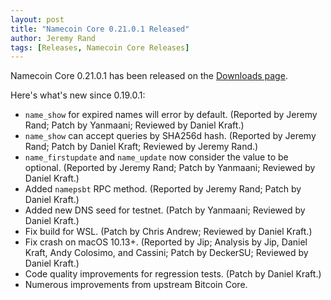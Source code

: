 ```yaml
---
layout: post
title: "Namecoin Core 0.21.0.1 Released"
author: Jeremy Rand
tags: [Releases, Namecoin Core Releases]
---
```


Namecoin Core 0.21.0.1 has been released on the [Downloads page]({{site.baseurl}}download/#namecoin-core-client-stable-release).

Here's what's new since 0.19.0.1:

* `name_show` for expired names will error by default.  (Reported by Jeremy Rand; Patch by Yanmaani; Reviewed by Daniel Kraft.)
* `name_show` can accept queries by SHA256d hash.  (Reported by Jeremy Rand; Patch by Daniel Kraft; Reviewed by Jeremy Rand.)
* `name_firstupdate` and `name_update` now consider the value to be optional.  (Reported by Jeremy Rand; Patch by Yanmaani; Reviewed by Daniel Kraft.)
* Added `namepsbt` RPC method.  (Reported by Jeremy Rand; Patch by Daniel Kraft.)
* Added new DNS seed for testnet.  (Patch by Yanmaani; Reviewed by Daniel Kraft.)
* Fix build for WSL.  (Patch by Chris Andrew; Reviewed by Daniel Kraft.)
* Fix crash on macOS 10.13+.  (Reported by Jip; Analysis by Jip, Daniel Kraft, Andy Colosimo, and Cassini; Patch by DeckerSU; Reviewed by Daniel Kraft.)
* Code quality improvements for regression tests.  (Patch by Daniel Kraft.)
* Numerous improvements from upstream Bitcoin Core.
